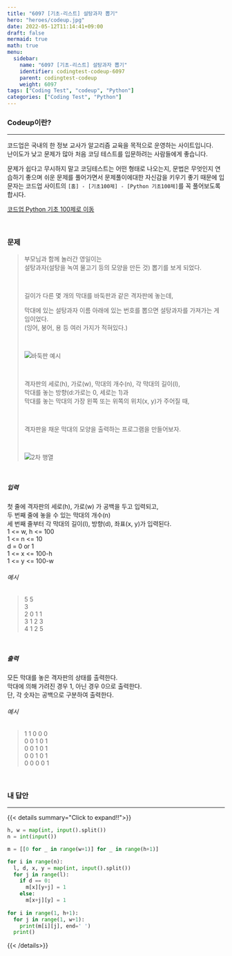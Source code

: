 ```yaml
---
title: "6097 [기초-리스트] 설탕과자 뽑기"
hero: "heroes/codeup.jpg"
date: 2022-05-12T11:14:41+09:00
draft: false
mermaid: true
math: true
menu:
  sidebar:
    name: "6097 [기초-리스트] 설탕과자 뽑기"
    identifier: codingtest-codeup-6097
    parent: codingtest-codeup
    weight: 6097
tags: ["Coding Test", "codeup", "Python"]
categories: ["Coding Test", "Python"]
---
```


### Codeup이란?
---
코드업은 국내의 한 정보 교사가 알고리즘 교육을 목적으로 운영하는 사이트입니다.\
난이도가 낮고 문제가 많아 처음 코딩 테스트를 입문하려는 사람들에게 좋습니다.

문제가 쉽다고 무시하지 말고 코딩테스트는 어떤 형태로 나오는지, 문법은 무엇인지 연습하기 좋으며 쉬운 문제를 풀어가면서 문제풀이에대한 자신감을 키우기 좋기 때문에 입문자는 코드업 사이트의 `[홈] - [기초100제] - [Python 기초100제]`를 꼭 풀어보도록 합시다.

[코드업 Python 기초 100제로 이동](https://codeup.kr/problemsetsol.php?psid=33)


&nbsp;

### 문제
> 부모님과 함께 놀러간 영일이는\
> 설탕과자(설탕을 녹여 물고기 등의 모양을 만든 것) 뽑기를 보게 되었다.
> 
> &nbsp;
> 
> 길이가 다른 몇 개의 막대를 바둑판과 같은 격자판에 놓는데,
> 
> 막대에 있는 설탕과자 이름 아래에 있는 번호를 뽑으면 설탕과자를 가져가는 게임이었다.\
> (잉어, 붕어, 용 등 여러 가지가 적혀있다.)
> 
> &nbsp;
> 
> ![바둑판 예시](https://codeup.kr/upload/pimg6262_1.png)
> 
> &nbsp;
> 
> 격자판의 세로(h), 가로(w), 막대의 개수(n), 각 막대의 길이(l),\
> 막대를 놓는 방향(d:가로는 0, 세로는 1)과\
> 막대를 놓는 막대의 가장 왼쪽 또는 위쪽의 위치(x, y)가 주어질 때,
> 
> &nbsp;
> 
> 격자판을 채운 막대의 모양을 출력하는 프로그램을 만들어보자.
> 
> &nbsp;
> 
> ![2차 행열](https://codeup.kr/upload/pimg6262_2.png)

&nbsp;

##### 입력
첫 줄에 격자판의 세로(h), 가로(w) 가 공백을 두고 입력되고,\
두 번째 줄에 놓을 수 있는 막대의 개수(n)\
세 번째 줄부터 각 막대의 길이(l), 방향(d), 좌표(x, y)가 입력된다.\
1 <= w, h <= 100\
1 <= n <= 10\
d = 0 or 1\
1 <= x <= 100-h\
1 <= y <= 100-w
###### 예시
> 5 5\
> 3\
> 2 0 1 1\
> 3 1 2 3\
> 4 1 2 5

&nbsp;

##### 출력
모든 막대를 놓은 격자판의 상태를 출력한다.\
막대에 의해 가려진 경우 1, 아닌 경우 0으로 출력한다.\
단, 각 숫자는 공백으로 구분하여 출력한다.
###### 예시
> 1 1 0 0 0\
> 0 0 1 0 1\
> 0 0 1 0 1\
> 0 0 1 0 1\
> 0 0 0 0 1

&nbsp;

### 내 답안
---
{{< details summary="Click to expand!!">}}
```python
h, w = map(int, input().split())
n = int(input())

m = [[0 for _ in range(w+1)] for _ in range(h+1)]

for i in range(n):
  l, d, x, y = map(int, input().split())
  for j in range(l):
    if d == 0:
      m[x][y+j] = 1
    else:
      m[x+j][y] = 1
            
for i in range(1, h+1):
  for j in range(1, w+1):
    print(m[i][j], end=' ')
  print()
```
{{< /details>}}